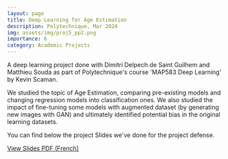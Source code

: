 ```yaml
---
layout: page
title: Deep Learning for Age Estimation
description: Polytechnique, Mar 2024
img: assets/img/proj5_pp2.png
importance: 6
category: Academic Projects
---
```


A deep learning project done with Dimitri Delpech de Saint Guilhem and Matthieu Souda as part of Polytechnique's course 'MAP583 Deep Learning' by Kevin Scaman.

We studied the topic of Age Estimation, comparing pre-existing models and changing regression models into classification ones. We also studied the impact of fine-tuning some models with augmented dataset (by generating new images with GAN) and ultimately identified potential bias in the original learning datasets.

You can find below the project Slides we've done for the project defense.

<div class="mt-4">
    <a href="../../assets/pdf/EA MAP583 Age Estimation.pdf" class="btn btn-primary" target="_blank">
        View Slides PDF (French)
    </a>
</div>